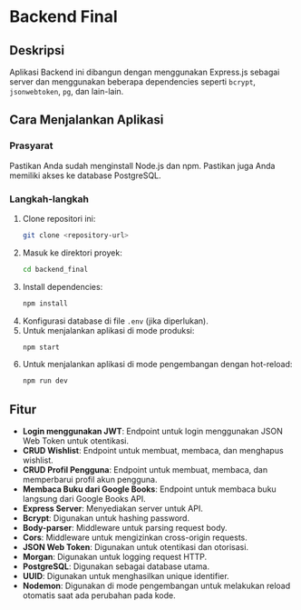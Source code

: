 # Backend Final

## Deskripsi
Aplikasi Backend ini dibangun dengan menggunakan Express.js sebagai server dan menggunakan beberapa dependencies seperti `bcrypt`, `jsonwebtoken`, `pg`, dan lain-lain.

## Cara Menjalankan Aplikasi

### Prasyarat
Pastikan Anda sudah menginstall Node.js dan npm. Pastikan juga Anda memiliki akses ke database PostgreSQL.

### Langkah-langkah
1. Clone repositori ini:
    ```sh
    git clone <repository-url>
    ```
2. Masuk ke direktori proyek:
    ```sh
    cd backend_final
    ```
3. Install dependencies:
    ```sh
    npm install
    ```
4. Konfigurasi database di file `.env` (jika diperlukan).
5. Untuk menjalankan aplikasi di mode produksi:
    ```sh
    npm start
    ```
6. Untuk menjalankan aplikasi di mode pengembangan dengan hot-reload:
    ```sh
    npm run dev
    ```

## Fitur
- **Login menggunakan JWT**: Endpoint untuk login menggunakan JSON Web Token untuk otentikasi.
- **CRUD Wishlist**: Endpoint untuk membuat, membaca, dan menghapus wishlist.
- **CRUD Profil Pengguna**: Endpoint untuk membuat, membaca, dan memperbarui profil akun pengguna.
- **Membaca Buku dari Google Books**: Endpoint untuk membaca buku langsung dari Google Books API.
- **Express Server**: Menyediakan server untuk API.
- **Bcrypt**: Digunakan untuk hashing password.
- **Body-parser**: Middleware untuk parsing request body.
- **Cors**: Middleware untuk mengizinkan cross-origin requests.
- **JSON Web Token**: Digunakan untuk otentikasi dan otorisasi.
- **Morgan**: Digunakan untuk logging request HTTP.
- **PostgreSQL**: Digunakan sebagai database utama.
- **UUID**: Digunakan untuk menghasilkan unique identifier.
- **Nodemon**: Digunakan di mode pengembangan untuk melakukan reload otomatis saat ada perubahan pada kode.
